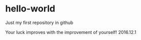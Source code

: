 # hello-world
Just my first repository in github

Your luck improves with the improvement of yourself!
                                          2016.12.1

